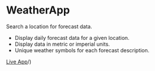 # WeatherApp


Search a location for forecast data.

- Display daily forecast data for a given location.
- Display data in metric or imperial units.
- Unique weather symbols for each forecast description.


[Live App](https://teal-sunflower-89322a.netlify.app)/)

